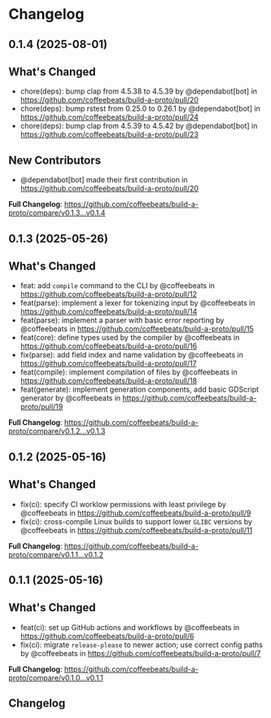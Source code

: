 # Changelog

## 0.1.4 (2025-08-01)

## What's Changed
* chore(deps): bump clap from 4.5.38 to 4.5.39 by @dependabot[bot] in https://github.com/coffeebeats/build-a-proto/pull/20
* chore(deps): bump rstest from 0.25.0 to 0.26.1 by @dependabot[bot] in https://github.com/coffeebeats/build-a-proto/pull/24
* chore(deps): bump clap from 4.5.39 to 4.5.42 by @dependabot[bot] in https://github.com/coffeebeats/build-a-proto/pull/23

## New Contributors
* @dependabot[bot] made their first contribution in https://github.com/coffeebeats/build-a-proto/pull/20

**Full Changelog**: https://github.com/coffeebeats/build-a-proto/compare/v0.1.3...v0.1.4

## 0.1.3 (2025-05-26)

## What's Changed
* feat: add `compile` command to the CLI by @coffeebeats in https://github.com/coffeebeats/build-a-proto/pull/12
* feat(parse): implement a lexer for tokenizing input by @coffeebeats in https://github.com/coffeebeats/build-a-proto/pull/14
* feat(parse): implement a parser with basic error reporting by @coffeebeats in https://github.com/coffeebeats/build-a-proto/pull/15
* feat(core): define types used by the compiler by @coffeebeats in https://github.com/coffeebeats/build-a-proto/pull/16
* fix(parse): add field index and name validation by @coffeebeats in https://github.com/coffeebeats/build-a-proto/pull/17
* feat(compile): implement compilation of files by @coffeebeats in https://github.com/coffeebeats/build-a-proto/pull/18
* feat(generate): implement generation components, add basic GDScript generator by @coffeebeats in https://github.com/coffeebeats/build-a-proto/pull/19


**Full Changelog**: https://github.com/coffeebeats/build-a-proto/compare/v0.1.2...v0.1.3

## 0.1.2 (2025-05-16)

## What's Changed
* fix(ci): specify CI worklow permissions with least privilege by @coffeebeats in https://github.com/coffeebeats/build-a-proto/pull/9
* fix(ci): cross-compile Linux builds to support lower `GLIBC` versions by @coffeebeats in https://github.com/coffeebeats/build-a-proto/pull/11


**Full Changelog**: https://github.com/coffeebeats/build-a-proto/compare/v0.1.1...v0.1.2

## 0.1.1 (2025-05-16)

## What's Changed
* feat(ci): set up GitHub actions and workflows by @coffeebeats in https://github.com/coffeebeats/build-a-proto/pull/6
* fix(ci): migrate `release-please` to newer action; use correct config paths by @coffeebeats in https://github.com/coffeebeats/build-a-proto/pull/7


**Full Changelog**: https://github.com/coffeebeats/build-a-proto/compare/v0.1.0...v0.1.1

## Changelog

